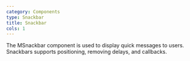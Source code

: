 ```yaml
---
category: Components
type: Snackbar
title: Snackbar
cols: 1
---
```


The MSnackbar component is used to display quick messages to users. Snackbars supports positioning, removing delays, and callbacks.